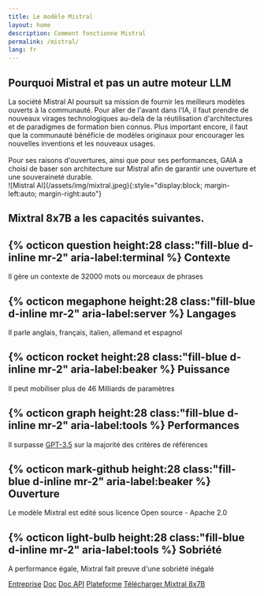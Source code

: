 ```yaml
---
title: Le modèle Mistral
layout: home
description: Comment fonctionne Mistral
permalink: /mistral/
lang: fr
---
```

<section class="container-lg p-responsive py-5 py-md-6 my-lg-6">
  <h2 class="alt-h2 text-center mb-3 mt-lg-6">Pourquoi Mistral et pas un autre moteur LLM</h2>
  <div class="clearfix gutter-spacious">
  La société Mistral AI poursuit sa mission de fournir les meilleurs modèles ouverts à la communauté. Pour aller de l'avant dans l'IA, il faut prendre de nouveaux virages technologiques au-delà de la réutilisation d'architectures et de paradigmes de formation bien connus. Plus important encore, il faut que la communauté bénéficie de modèles originaux pour encourager les nouvelles inventions et les nouveaux usages.
  </div>
  <br>
  <div class="clearfix gutter-spacious">
  Pour ses raisons d'ouvertures, ainsi que pour ses performances, GAIA a choisi de baser son architecture sur Mistral afin de garantir une ouverture et une souveraineté durable.
  </div>
</section>
![Mistral AI](/assets/img/mixtral.jpeg){:style="display:block; margin-left:auto; margin-right:auto"}
<section class="container-lg p-responsive py-5 py-md-6 my-lg-6">
  <h2 class="alt-h2 text-center mb-3 mt-lg-6">Mixtral 8x7B a les capacités suivantes.</h2>
  <div class="clearfix gutter-spacious">
    <div class="mb-3 mb-md-5 col-md-6 float-left">
      <h2 class="alt-h3 mb-2">
        {% octicon question height:28 class:"fill-blue d-inline mr-2" aria-label:terminal %}
        Contexte
      </h2>
      <p class="text-gray">Il gère un contexte de 32000 mots ou morceaux de phrases</p>
    </div>
    <div class="mb-3 mb-md-5 col-md-6 float-left">
      <h2 class="alt-h3 mb-2">
        {% octicon megaphone height:28 class:"fill-blue d-inline mr-2" aria-label:server %}
        Langages
      </h2>
      <p class="text-gray">Il parle anglais, français, italien, allemand et espagnol</p>
    </div>
  </div>

  <div class="clearfix gutter-spacious">
    <div class="mb-3 mb-md-5 col-md-6 float-left">
      <h2 class="alt-h3 mb-2">
        {% octicon rocket height:28 class:"fill-blue d-inline mr-2" aria-label:beaker %}
        Puissance
      </h2>
      <p class="text-gray">Il peut mobiliser plus de 46 Milliards de paramètres</p>
    </div>
    <div class="mb-3 mb-md-5 col-md-6 float-left">
      <h2 class="alt-h3 mb-2">
        {% octicon graph height:28 class:"fill-blue d-inline mr-2" aria-label:tools %}
        Performances
      </h2>
      <p class="text-gray">Il surpasse <a href="https://mistral.ai/news/mixtral-of-experts/" target='_blank'>GPT-3.5</a> sur la majorité des critères de références</p>
    </div>
  </div>

  <div class="clearfix gutter-spacious">
    <div class="mb-3 mb-md-5 col-md-6 float-left">
      <h2 class="alt-h3 mb-2">
        {% octicon mark-github height:28 class:"fill-blue d-inline mr-2" aria-label:beaker %}
        Ouverture
      </h2>
      <p class="text-gray">Le modèle Mixtral est edité sous licence Open source - Apache 2.0</p>
    </div>
    <div class="mb-3 mb-md-5 col-md-6 float-left">
      <h2 class="alt-h3 mb-2">
        {% octicon light-bulb height:28 class:"fill-blue d-inline mr-2" aria-label:tools %}
        Sobriété
      </h2>
      <p class="text-gray">A performance égale, Mixtral fait preuve d'une sobriété inégalé</p>
    </div>
  </div>

  <p class="text-center">
    <a href="https://mistral.ai/company/" target='_blank' class="btn btn-outline">Entreprise</a>
    <a href="https://docs.mistral.ai/" target='_blank' class="btn btn-outline">Doc</a>
    <a href="https://docs.mistral.ai/api/" target='_blank' class="btn btn-outline">Doc API</a>
    <a href="https://console.mistral.ai/" target='_blank' class="btn btn-outline">Plateforme</a>
    <a href="https://huggingface.co/mistralai/Mixtral-8x7B-v0.1" target='_blank' class="btn btn-outline">Télécharger Mixtral 8x7B</a>
  </p>
</section>